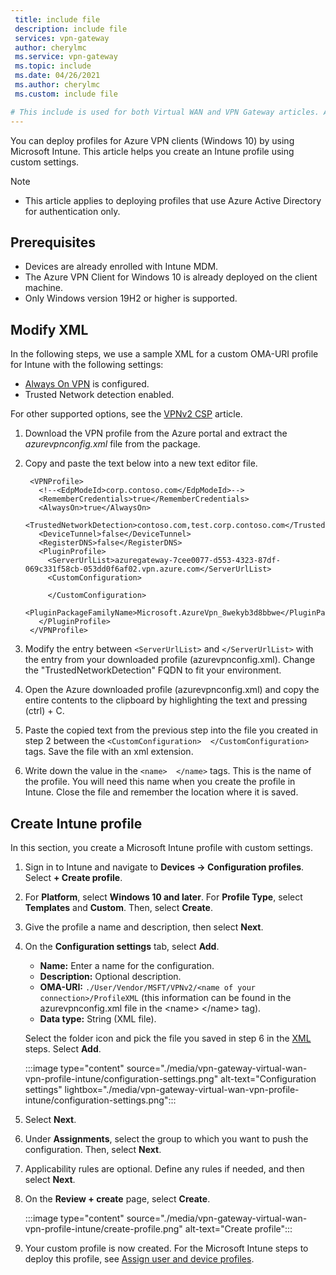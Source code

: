 ```yaml
---
 title: include file
 description: include file
 services: vpn-gateway
 author: cherylmc
 ms.service: vpn-gateway
 ms.topic: include
 ms.date: 04/26/2021
 ms.author: cherylmc
 ms.custom: include file

# This include is used for both Virtual WAN and VPN Gateway articles. Any changes you make must apply address both services.
---
```


You can deploy profiles for Azure VPN clients (Windows 10) by using Microsoft Intune. This article helps you create an Intune profile using custom settings.

> [!NOTE]
>* This article applies to deploying profiles that use Azure Active Directory for authentication only.


## Prerequisites

* Devices are already enrolled with Intune MDM.
* The Azure VPN Client for Windows 10 is already deployed on the client machine.
* Only Windows version 19H2 or higher is supported.

## <a name="xml"></a>Modify XML

In the following steps, we use a sample XML for a custom OMA-URI profile for Intune with the following settings:

* [Always On VPN](../articles/vpn-gateway/vpn-gateway-howto-always-on-user-tunnel.md) is configured.
* Trusted Network detection enabled.

For other supported options, see the [VPNv2 CSP](/windows/client-management/mdm/vpnv2-csp) article.

1. Download the VPN profile from the Azure portal and extract the *azurevpnconfig.xml* file from the package.
1. Copy and paste the text below into a new text editor file.

   ```xml-interactive
    <VPNProfile>
      <!--<EdpModeId>corp.contoso.com</EdpModeId>-->
      <RememberCredentials>true</RememberCredentials>
      <AlwaysOn>true</AlwaysOn>
      <TrustedNetworkDetection>contoso.com,test.corp.contoso.com</TrustedNetworkDetection>
      <DeviceTunnel>false</DeviceTunnel>
      <RegisterDNS>false</RegisterDNS>
      <PluginProfile>
        <ServerUrlList>azuregateway-7cee0077-d553-4323-87df-069c331f58cb-053dd0f6af02.vpn.azure.com</ServerUrlList> 
        <CustomConfiguration>

        </CustomConfiguration>
        <PluginPackageFamilyName>Microsoft.AzureVpn_8wekyb3d8bbwe</PluginPackageFamilyName>
      </PluginProfile>
    </VPNProfile>
   ```
1. Modify the entry between ```<ServerUrlList>``` and ```</ServerUrlList>``` with the entry from your downloaded profile (azurevpnconfig.xml). Change the "TrustedNetworkDetection" FQDN to fit your environment.
1. Open the Azure downloaded profile (azurevpnconfig.xml) and copy the entire contents to the clipboard by highlighting the text and pressing (ctrl) + C. 
1. Paste the copied text from the previous step into the file you created in step 2 between the ```<CustomConfiguration>  </CustomConfiguration>``` tags. Save the file with an xml extension.
1. Write down the value in the ```<name>  </name>``` tags. This is the name of the profile. You will need this name when you create the profile in Intune. Close the file and remember the location where it is saved.

## Create Intune profile

In this section, you create a Microsoft Intune profile with custom settings.

1. Sign in to Intune and navigate to **Devices -> Configuration profiles**. Select **+ Create profile**.
1. For **Platform**, select **Windows 10 and later**. For **Profile Type**, select **Templates** and **Custom**. Then, select **Create**.
1. Give the profile a name and description, then select **Next**.
1. On the **Configuration settings** tab, select **Add**.

    * **Name:** Enter a name for the configuration.
    * **Description:** Optional description.
    * **OMA-URI:** ```./User/Vendor/MSFT/VPNv2/<name of your connection>/ProfileXML``` (this information can be found in the azurevpnconfig.xml file in the \<name\> \</name\> tag).
    * **Data type:** String (XML file).

   Select the folder icon and pick the file you saved in step 6 in the [XML](#xml) steps. Select **Add**.

   :::image type="content" source="./media/vpn-gateway-virtual-wan-vpn-profile-intune/configuration-settings.png" alt-text="Configuration settings" lightbox="./media/vpn-gateway-virtual-wan-vpn-profile-intune/configuration-settings.png":::
1. Select **Next**.
1. Under **Assignments**, select the group to which you want to push the configuration. Then, select **Next**.
1. Applicability rules are optional. Define any rules if needed, and then select **Next**.
1. On the **Review + create** page, select **Create**.

    :::image type="content" source="./media/vpn-gateway-virtual-wan-vpn-profile-intune/create-profile.png" alt-text="Create profile":::
1. Your custom profile is now created. For the Microsoft Intune steps to deploy this profile, see [Assign user and device profiles](/mem/intune/configuration/device-profile-assign).
